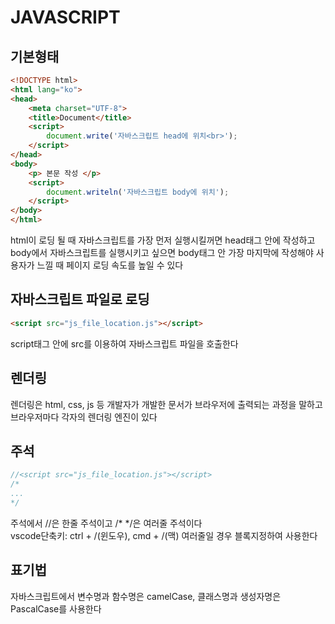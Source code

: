 # JAVASCRIPT

## 기본형태
```html
<!DOCTYPE html>
<html lang="ko">
<head>
    <meta charset="UTF-8">
    <title>Document</title>
    <script>
        document.write('자바스크립트 head에 위치<br>');
    </script>
</head>
<body>
    <p> 본문 작성 </p>
    <script>
        document.writeln('자바스크립트 body에 위치');
    </script>
</body>
</html>
```
html이 로딩 될 때 자바스크립트를 가장 먼저 실행시킬꺼면 head태그 안에 작성하고 body에서 자바스크립트를 실행시키고 싶으면 body태그 안 가장 마지막에 작성해야 사용자가 느낄 때 페이지 로딩 속도를 높일 수 있다   

## 자바스크립트 파일로 로딩
```html
<script src="js_file_location.js"></script>
```
script태그 안에 src를 이용하여 자바스크립트 파일을 호출한다   

## 렌더링
렌더링은 html, css, js 등 개발자가 개발한 문서가 브라우저에 출력되는 과정을 말하고 브라우저마다 각자의 렌더링 엔진이 있다   

## 주석
```javascript
//<script src="js_file_location.js"></script>
/*
...
*/
```
주석에서 //은 한줄 주석이고 /* */은 여러줄 주석이다   
vscode단축키: ctrl + /(윈도우), cmd + /(맥)   여러줄일 경우 블록지정하여 사용한다   

## 표기법
자바스크립트에서 변수명과 함수명은 camelCase, 클래스명과 생성자명은 PascalCase를 사용한다   
